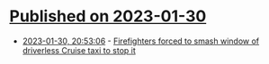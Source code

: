 # [Published on 2023-01-30](index.md)

* [2023-01-30, 20:53:06](https://news.ycombinator.com/item?id=34586213) - [Firefighters forced to smash window of driverless Cruise taxi to stop it](https://www.businessinsider.com/san-francisco-firefighters-smashed-window-driverless-cruise-taxi-stop-it-2023-1)
